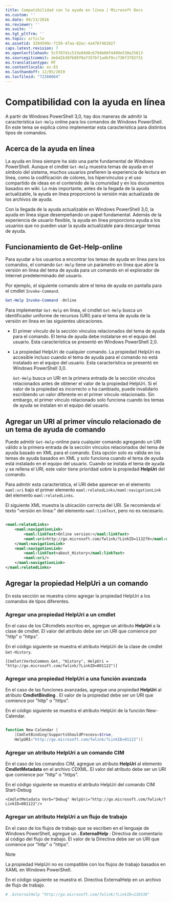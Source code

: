 ```yaml
---
title: Compatibilidad con la ayuda en línea | Microsoft Docs
ms.custom: ''
ms.date: 09/13/2016
ms.reviewer: ''
ms.suite: ''
ms.tgt_pltfrm: ''
ms.topic: article
ms.assetid: 3204599c-7159-47aa-82ec-4a476f461027
caps.latest.revision: 7
ms.openlocfilehash: 5c5707d1c533e0498c6794b60f4499e530e25813
ms.sourcegitcommit: debd2b38fb8070a7357bf1a4bf9cc736f3702f31
ms.translationtype: MT
ms.contentlocale: es-ES
ms.lasthandoff: 12/05/2019
ms.locfileid: "72360664"
---
```

# <a name="supporting-online-help"></a>Compatibilidad con la ayuda en línea

A partir de Windows PowerShell 3,0, hay dos maneras de admitir la característica `Get-Help` online para los comandos de Windows PowerShell. En este tema se explica cómo implementar esta característica para distintos tipos de comandos.

## <a name="about-online-help"></a>Acerca de la ayuda en línea

La ayuda en línea siempre ha sido una parte fundamental de Windows PowerShell. Aunque el cmdlet `Get-Help` muestra temas de ayuda en el símbolo del sistema, muchos usuarios prefieren la experiencia de lectura en línea, como la codificación de colores, los hipervínculos y el uso compartido de ideas en el contenido de la comunidad y en los documentos basados en wiki. Lo más importante, antes de la llegada de la ayuda actualizable, la ayuda en línea proporcionó la versión más actualizada de los archivos de ayuda.

Con la llegada de la ayuda actualizable en Windows PowerShell 3,0, la ayuda en línea sigue desempeñando un papel fundamental. Además de la experiencia de usuario flexible, la ayuda en línea proporciona ayuda a los usuarios que no pueden usar la ayuda actualizable para descargar temas de ayuda.

## <a name="how-get-help--online-works"></a>Funcionamiento de Get-Help-online

Para ayudar a los usuarios a encontrar los temas de ayuda en línea para los comandos, el comando `Get-Help` tiene un parámetro en línea que abre la versión en línea del tema de ayuda para un comando en el explorador de Internet predeterminado del usuario.

Por ejemplo, el siguiente comando abre el tema de ayuda en pantalla para el cmdlet `Invoke-Command`.

```powershell
Get-Help Invoke-Command -Online
```

Para implementar `Get-Help` en línea, el cmdlet `Get-Help` busca un identificador uniforme de recursos (URI) para el tema de ayuda de la versión en línea en las siguientes ubicaciones.

- El primer vínculo de la sección vínculos relacionados del tema de ayuda para el comando. El tema de ayuda debe instalarse en el equipo del usuario. Esta característica se presentó en Windows PowerShell 2,0.

- La propiedad HelpUri de cualquier comando. La propiedad HelpUri es accesible incluso cuando el tema de ayuda para el comando no está instalado en el equipo del usuario. Esta característica se presentó en Windows PowerShell 3,0.

  `Get-Help` busca un URI en la primera entrada de la sección vínculos relacionados antes de obtener el valor de la propiedad HelpUri. Si el valor de la propiedad es incorrecto o ha cambiado, puede invalidarlo escribiendo un valor diferente en el primer vínculo relacionado. Sin embargo, el primer vínculo relacionado solo funciona cuando los temas de ayuda se instalan en el equipo del usuario.

## <a name="adding-a-uri-to-the-first-related-link-of-a-command-help-topic"></a>Agregar un URI al primer vínculo relacionado de un tema de ayuda de comando

Puede admitir `Get-Help`-online para cualquier comando agregando un URI válido a la primera entrada de la sección vínculos relacionados del tema de ayuda basado en XML para el comando. Esta opción solo es válida en los temas de ayuda basados en XML y solo funciona cuando el tema de ayuda está instalado en el equipo del usuario. Cuando se instala el tema de ayuda y se rellena el URI, este valor tiene prioridad sobre la propiedad **HelpUri** del comando.

Para admitir esta característica, el URI debe aparecer en el elemento `maml:uri` bajo el primer elemento `maml:relatedLinks/maml:navigationLink` del elemento `maml:relatedLinks`.

El siguiente XML muestra la ubicación correcta del URI. Se recomienda el texto "versión en línea:" del elemento `maml:linkText`, pero no es necesario.

```xml

<maml:relatedLinks>
    <maml:navigationLink>
        <maml:linkText>Online version:</maml:linkText>
        <maml:uri>http://go.microsoft.com/fwlink/?LinkID=113279</maml:uri>
    </maml:navigationLink>
    <maml:navigationLink>
        <maml:linkText>about_History</maml:linkText>
        <maml:uri/>
    </maml:navigationLink>
</maml:relatedLinks>
```

## <a name="adding-the-helpuri-property-to-a-command"></a>Agregar la propiedad HelpUri a un comando

En esta sección se muestra cómo agregar la propiedad HelpUri a los comandos de tipos diferentes.

### <a name="adding-a-helpuri-property-to-a-cmdlet"></a>Agregar una propiedad HelpUri a un cmdlet

En el caso de los C#cmdlets escritos en, agregue un atributo **HelpUri** a la clase de cmdlet. El valor del atributo debe ser un URI que comience por "http" o "https".

En el código siguiente se muestra el atributo HelpUri de la clase de cmdlet `Get-History`.

```
[Cmdlet(VerbsCommon.Get, "History", HelpUri = "http://go.microsoft.com/fwlink/?LinkID=001122")]
```

### <a name="adding-a-helpuri-property-to-an-advanced-function"></a>Agregar una propiedad HelpUri a una función avanzada

En el caso de las funciones avanzadas, agregue una propiedad **HelpUri** al atributo **CmdletBinding** . El valor de la propiedad debe ser un URI que comience por "http" o "https".

En el código siguiente se muestra el atributo HelpUri de la función New-Calendar.

```powershell

function New-Calendar {
    [CmdletBinding(SupportsShouldProcess=$true,
    HelpURI="http://go.microsoft.com/fwlink/?LinkID=01122")]
```

### <a name="adding-a-helpuri-attribute-to-a-cim-command"></a>Agregar un atributo HelpUri a un comando CIM

En el caso de los comandos CIM, agregue un atributo **HelpUri** al elemento **CmdletMetadata** en el archivo CDXML. El valor del atributo debe ser un URI que comience por "http" o "https".

En el código siguiente se muestra el atributo HelpUri del comando CIM Start-Debug

```
<CmdletMetadata Verb="Debug" HelpUri="http://go.microsoft.com/fwlink/?LinkID=001122"/>
```

### <a name="adding-a-helpuri-attribute-to-a-workflow"></a>Agregar un atributo HelpUri a un flujo de trabajo

En el caso de los flujos de trabajo que se escriben en el lenguaje de Windows PowerShell, agregue un **. ExternalHelp** : Directiva de comentario al código del flujo de trabajo. El valor de la Directiva debe ser un URI que comience por "http" o "https".

> [!NOTE]
> La propiedad HelpUri no es compatible con los flujos de trabajo basados en XAML en Windows PowerShell.

En el código siguiente se muestra el. Directiva ExternalHelp en un archivo de flujo de trabajo.

```powershell
# .ExternalHelp "http://go.microsoft.com/fwlink/?LinkID=138338"
```